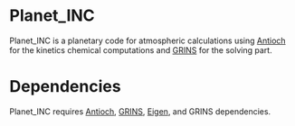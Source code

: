 Planet\_INC
===========

Planet\_INC is a planetary code for atmospheric calculations using [Antioch](https://github.com/libantioch/antioch)
for the kinetics chemical computations and [GRINS](https://github.com/grinsfem/grins) for the
solving part.

Dependencies
============

Planet\_INC requires [Antioch](https://github.com/libantioch/antioch), [GRINS](https://github.com/grinsfem/grins),
[Eigen](http://eigen.tuxfamily.org/), and GRINS dependencies.
